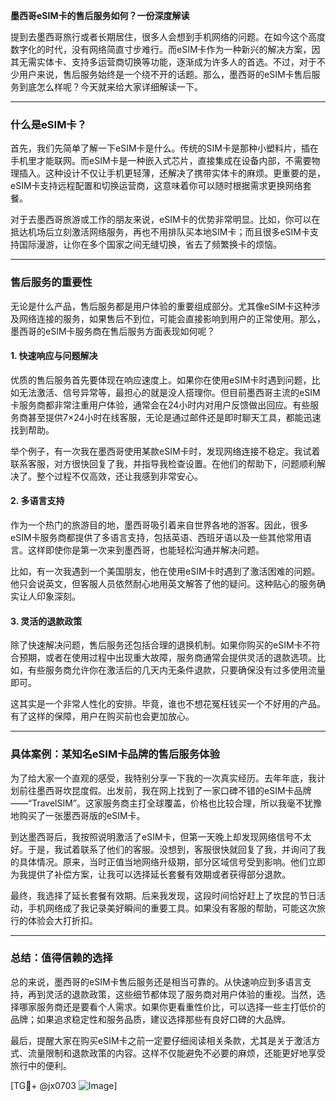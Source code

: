 **墨西哥eSIM卡的售后服务如何？一份深度解读**

提到去墨西哥旅行或者长期居住，很多人会想到手机网络的问题。在如今这个高度数字化的时代，没有网络简直寸步难行。而eSIM卡作为一种新兴的解决方案，因其无需实体卡、支持多运营商切换等功能，逐渐成为许多人的首选。不过，对于不少用户来说，售后服务始终是一个绕不开的话题。那么，墨西哥的eSIM卡售后服务到底怎么样呢？今天就来给大家详细解读一下。

---

### **什么是eSIM卡？**
首先，我们先简单了解一下eSIM卡是什么。传统的SIM卡是那种小塑料片，插在手机里才能联网。而eSIM卡是一种嵌入式芯片，直接集成在设备内部，不需要物理插入。这种设计不仅让手机更轻薄，还解决了携带实体卡的麻烦。更重要的是，eSIM卡支持远程配置和切换运营商，这意味着你可以随时根据需求更换网络套餐。

对于去墨西哥旅游或工作的朋友来说，eSIM卡的优势非常明显。比如，你可以在抵达机场后立刻激活网络服务，再也不用排队买本地SIM卡；而且很多eSIM卡支持国际漫游，让你在多个国家之间无缝切换，省去了频繁换卡的烦恼。

---

### **售后服务的重要性**
无论是什么产品，售后服务都是用户体验的重要组成部分。尤其像eSIM卡这种涉及网络连接的服务，如果售后不到位，可能会直接影响到用户的正常使用。那么，墨西哥的eSIM卡服务商在售后服务方面表现如何呢？

#### **1. 快速响应与问题解决**
优质的售后服务首先要体现在响应速度上。如果你在使用eSIM卡时遇到问题，比如无法激活、信号异常等，最担心的就是没人搭理你。但目前墨西哥主流的eSIM卡服务商都非常注重用户体验，通常会在24小时内对用户反馈做出回应。有些服务商甚至提供7×24小时在线客服，无论是通过邮件还是即时聊天工具，都能迅速找到帮助。

举个例子，有一次我在墨西哥使用某款eSIM卡时，发现网络连接不稳定。我试着联系客服，对方很快回复了我，并指导我检查设置。在他们的帮助下，问题顺利解决了。整个过程不仅高效，还让我感到非常安心。

#### **2. 多语言支持**
作为一个热门的旅游目的地，墨西哥吸引着来自世界各地的游客。因此，很多eSIM卡服务商都提供了多语言支持，包括英语、西班牙语以及一些其他常用语言。这样即使你是第一次来到墨西哥，也能轻松沟通并解决问题。

比如，有一次我遇到一个美国朋友，他在使用eSIM卡时遇到了激活困难的问题。他只会说英文，但客服人员依然耐心地用英文解答了他的疑问。这种贴心的服务确实让人印象深刻。

#### **3. 灵活的退款政策**
除了快速解决问题，售后服务还包括合理的退换机制。如果你购买的eSIM卡不符合预期，或者在使用过程中出现重大故障，服务商通常会提供灵活的退款选项。比如，有些服务商允许你在激活后的几天内无条件退款，只要确保没有过多使用流量即可。

这其实是一个非常人性化的安排。毕竟，谁也不想花冤枉钱买一个不好用的产品。有了这样的保障，用户在购买前也会更加放心。

---

### **具体案例：某知名eSIM卡品牌的售后服务体验**
为了给大家一个直观的感受，我特别分享一下我的一次真实经历。去年年底，我计划前往墨西哥坎昆度假。出发前，我在网上找到了一家口碑不错的eSIM卡品牌——“TravelSIM”。这家服务商主打全球覆盖，价格也比较合理，所以我毫不犹豫地购买了一张墨西哥版的eSIM卡。

到达墨西哥后，我按照说明激活了eSIM卡，但第一天晚上却发现网络信号不太好。于是，我试着联系了他们的客服。没想到，客服很快就回复了我，并询问了我的具体情况。原来，当时正值当地网络升级期，部分区域信号受到影响。他们立即为我提供了补偿方案，让我可以选择延长套餐有效期或者获得部分退款。

最终，我选择了延长套餐有效期。后来我发现，这段时间恰好赶上了坎昆的节日活动，手机网络成了我记录美好瞬间的重要工具。如果没有客服的帮助，可能这次旅行的体验会大打折扣。

---

### **总结：值得信赖的选择**
总的来说，墨西哥的eSIM卡售后服务还是相当可靠的。从快速响应到多语言支持，再到灵活的退款政策，这些细节都体现了服务商对用户体验的重视。当然，选择哪家服务商还是要看个人需求。如果你更看重性价比，可以选择一些主打低价的品牌；如果追求稳定性和服务品质，建议选择那些有良好口碑的大品牌。

最后，提醒大家在购买eSIM卡之前一定要仔细阅读相关条款，尤其是关于激活方式、流量限制和退款政策的内容。这样不仅能避免不必要的麻烦，还能更好地享受旅行中的便利。

[TG💪+ @jx0703 ![Image](https://github.com/user-attachments/assets/dbca1d08-cadb-493c-b0ec-ad6f7a83f270)]